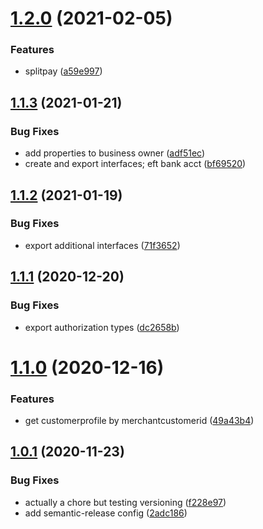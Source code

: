 # [1.2.0](https://github.com/gettilled/paysafe_sdk_nodejs/compare/v1.1.3...v1.2.0) (2021-02-05)


### Features

* splitpay ([a59e997](https://github.com/gettilled/paysafe_sdk_nodejs/commit/a59e997497b299e74edd62409331b7c3f98cbb65))

## [1.1.3](https://github.com/gettilled/paysafe_sdk_nodejs/compare/v1.1.2...v1.1.3) (2021-01-21)


### Bug Fixes

* add properties to business owner ([adf51ec](https://github.com/gettilled/paysafe_sdk_nodejs/commit/adf51ec6b0685bb8a1402f9cc417ec960dd12cc5))
* create and export interfaces; eft bank acct ([bf69520](https://github.com/gettilled/paysafe_sdk_nodejs/commit/bf695205b219f682ed773094c2af81ea33f273d4))

## [1.1.2](https://github.com/gettilled/paysafe_sdk_nodejs/compare/v1.1.1...v1.1.2) (2021-01-19)


### Bug Fixes

* export additional interfaces ([71f3652](https://github.com/gettilled/paysafe_sdk_nodejs/commit/71f365224ad293ee84800514f8bf391cca915d7e))

## [1.1.1](https://github.com/gettilled/paysafe_sdk_nodejs/compare/v1.1.0...v1.1.1) (2020-12-20)


### Bug Fixes

* export authorization types ([dc2658b](https://github.com/gettilled/paysafe_sdk_nodejs/commit/dc2658b1ed4bd8b76b7830560766615601f436ac))

# [1.1.0](https://github.com/gettilled/paysafe_sdk_nodejs/compare/v1.0.1...v1.1.0) (2020-12-16)


### Features

* get customerprofile by merchantcustomerid ([49a43b4](https://github.com/gettilled/paysafe_sdk_nodejs/commit/49a43b4bf148ab0e474be8484bc67cab67c91df4))

## [1.0.1](https://github.com/gettilled/paysafe_sdk_nodejs/compare/v1.0.0...v1.0.1) (2020-11-23)


### Bug Fixes

* actually a chore but testing versioning ([f228e97](https://github.com/gettilled/paysafe_sdk_nodejs/commit/f228e97c76f3bad02b3194b666c23df5b99ee05b))
* add semantic-release config ([2adc186](https://github.com/gettilled/paysafe_sdk_nodejs/commit/2adc186c0605361ee12c1cd212ec15e22ee6c2d5))
